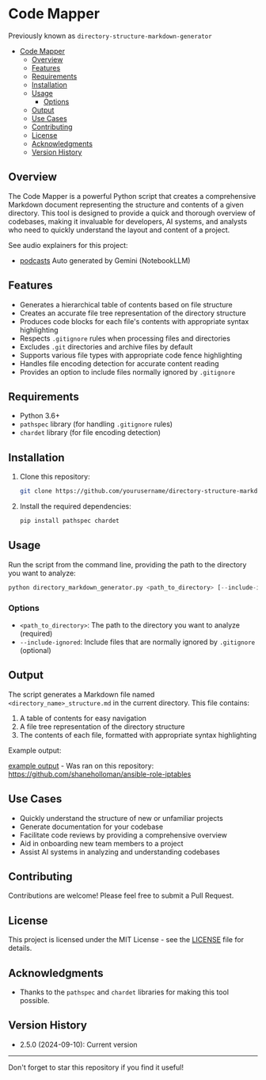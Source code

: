 # Code Mapper

Previously known as `directory-structure-markdown-generator`

<!-- TOC -->

- [Code Mapper](#code-mapper)
  - [Overview](#overview)
  - [Features](#features)
  - [Requirements](#requirements)
  - [Installation](#installation)
  - [Usage](#usage)
    - [Options](#options)
  - [Output](#output)
  - [Use Cases](#use-cases)
  - [Contributing](#contributing)
  - [License](#license)
  - [Acknowledgments](#acknowledgments)
  - [Version History](#version-history)

<!-- /TOC -->

## Overview

The Code Mapper is a powerful Python script that creates a comprehensive Markdown document representing the structure and contents of a given directory. This tool is designed to provide a quick and thorough overview of codebases, making it invaluable for developers, AI systems, and analysts who need to quickly understand the layout and content of a project.

See audio explainers for this project:

- [podcasts](audio) Auto generated by Gemini (NotebookLLM)

## Features

- Generates a hierarchical table of contents based on file structure
- Creates an accurate file tree representation of the directory structure
- Produces code blocks for each file's contents with appropriate syntax highlighting
- Respects `.gitignore` rules when processing files and directories
- Excludes `.git` directories and archive files by default
- Supports various file types with appropriate code fence highlighting
- Handles file encoding detection for accurate content reading
- Provides an option to include files normally ignored by `.gitignore`

## Requirements

- Python 3.6+
- `pathspec` library (for handling `.gitignore` rules)
- `chardet` library (for file encoding detection)

## Installation

1. Clone this repository:

    ```sh
    git clone https://github.com/yourusername/directory-structure-markdown-generator.git
    ```

2. Install the required dependencies:

    ```sh
    pip install pathspec chardet
    ```

## Usage

Run the script from the command line, providing the path to the directory you want to analyze:

```python
python directory_markdown_generator.py <path_to_directory> [--include-ignored]
```

### Options

- `<path_to_directory>`: The path to the directory you want to analyze (required)
- `--include-ignored`: Include files that are normally ignored by `.gitignore` (optional)

## Output

The script generates a Markdown file named `<directory_name>_structure.md` in the current directory. This file contains:

1. A table of contents for easy navigation
2. A file tree representation of the directory structure
3. The contents of each file, formatted with appropriate syntax highlighting

Example output:

[example output](example-output/shaneholloman.iptables_structure.md)
    - Was ran on this repository: <https://github.com/shaneholloman/ansible-role-iptables>

## Use Cases

- Quickly understand the structure of new or unfamiliar projects
- Generate documentation for your codebase
- Facilitate code reviews by providing a comprehensive overview
- Aid in onboarding new team members to a project
- Assist AI systems in analyzing and understanding codebases

## Contributing

Contributions are welcome! Please feel free to submit a Pull Request.

## License

This project is licensed under the MIT License - see the [LICENSE](LICENSE) file for details.

## Acknowledgments

- Thanks to the `pathspec` and `chardet` libraries for making this tool possible.

## Version History

- 2.5.0 (2024-09-10): Current version

---

Don't forget to star this repository if you find it useful!
